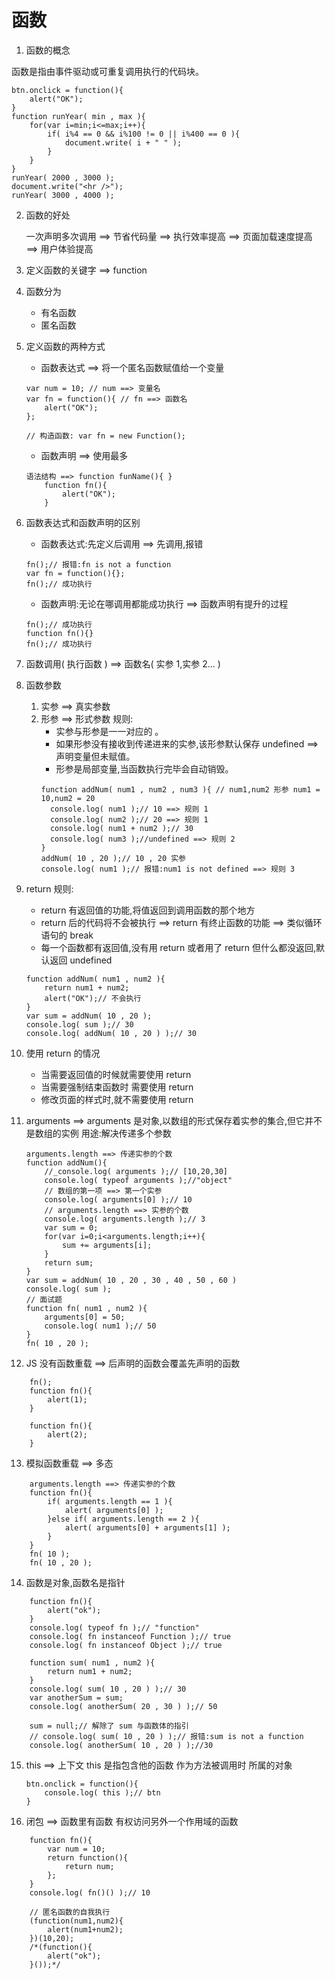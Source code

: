 # 函数

1. 函数的概念

函数是指由事件驱动或可重复调用执行的代码块。

```
btn.onclick = function(){
    alert("OK");
}
function runYear( min , max ){
    for(var i=min;i<=max;i++){
        if( i%4 == 0 && i%100 != 0 || i%400 == 0 ){
            document.write( i + " " );
        }
    }
}
runYear( 2000 , 3000 );
document.write("<hr />");
runYear( 3000 , 4000 );
```

2. 函数的好处

   一次声明多次调用 ==> 节省代码量 ==> 执行效率提高 ==> 页面加载速度提高 ==> 用户体验提高

3. 定义函数的关键字 ==> function

4) 函数分为

   - 有名函数
   - 匿名函数

5) 定义函数的两种方式

   - 函数表达式 ==> 将一个匿名函数赋值给一个变量

   ```
   var num = 10; // num ==> 变量名
   var fn = function(){ // fn ==> 函数名
       alert("OK");
   };

   // 构造函数: var fn = new Function();
   ```

   - 函数声明 ==> 使用最多

   ```
   语法结构 ==> function funName(){ }
       function fn(){
           alert("OK");
       }
   ```

6) 函数表达式和函数声明的区别
   - 函数表达式:先定义后调用 ==> 先调用,报错
   ```
   fn();// 报错:fn is not a function
   var fn = function(){};
   fn();// 成功执行
   ```
   - 函数声明:无论在哪调用都能成功执行 ==> 函数声明有提升的过程
   ```
   fn();// 成功执行
   function fn(){}
   fn();// 成功执行
   ```
7) 函数调用( 执行函数 ) ==> 函数名( 实参 1,实参 2... )

8) 函数参数

   1. 实参 ==> 真实参数
   2. 形参 ==> 形式参数
      规则:
      - 实参与形参是一一对应的 。
      - 如果形参没有接收到传递进来的实参,该形参默认保存 undefined ==>
        声明变量但未赋值。
      - 形参是局部变量,当函数执行完毕会自动销毁。
      ```
      function addNum( num1 , num2 , num3 ){ // num1,num2 形参 num1 = 10,num2 = 20
        console.log( num1 );// 10 ==> 规则 1
        console.log( num2 );// 20 ==> 规则 1
        console.log( num1 + num2 );// 30
        console.log( num3 );//undefined ==> 规则 2
      }
      addNum( 10 , 20 );// 10 , 20 实参
      console.log( num1 );// 报错:num1 is not defined ==> 规则 3
      ```

9. return
   规则:
   - return 有返回值的功能,将值返回到调用函数的那个地方
   - return 后的代码将不会被执行 ==> return 有终止函数的功能 ==> 类似循环语句的 break
   - 每一个函数都有返回值,没有用 return 或者用了 return 但什么都没返回,默认返回 undefined
    ```
    function addNum( num1 , num2 ){
        return num1 + num2;
        alert("OK");// 不会执行
    }
    var sum = addNum( 10 , 20 );
    console.log( sum );// 30
    console.log( addNum( 10 , 20 ) );// 30
    ```
10. 使用 return 的情况
    - 当需要返回值的时候就需要使用 return
    - 当需要强制结束函数时 需要使用 return
    - 修改页面的样式时,就不需要使用 return

11. arguments ==> arguments 是对象,以数组的形式保存着实参的集合,但它并不是数组的实例
    用途:解决传递多个参数
    ```
    arguments.length ==> 传递实参的个数
    function addNum(){
        //_console.log( arguments );// [10,20,30]
        console.log( typeof arguments );//"object"
        // 数组的第一项 ==> 第一个实参
        console.log( arguments[0] );// 10
        // arguments.length ==> 实参的个数
        console.log( arguments.length );// 3
        var sum = 0;
        for(var i=0;i<arguments.length;i++){
            sum += arguments[i];
        }
        return sum;
    }
    var sum = addNum( 10 , 20 , 30 , 40 , 50 , 60 )
    console.log( sum );
    // 面试题
    function fn( num1 , num2 ){
        arguments[0] = 50;
        console.log( num1 );// 50
    }
    fn( 10 , 20 );
    ```
12. JS 没有函数重载 ==> 后声明的函数会覆盖先声明的函数 
```
    fn();
    function fn(){
        alert(1);
    }

    function fn(){
        alert(2);
    }
```
13. 模拟函数重载 ==> 多态 
```
    arguments.length ==> 传递实参的个数
    function fn(){
        if( arguments.length == 1 ){
            alert( arguments[0] );
        }else if( arguments.length == 2 ){
            alert( arguments[0] + arguments[1] );
        }
    }
    fn( 10 );
    fn( 10 , 20 );
```
14. 函数是对象,函数名是指针
```
    function fn(){
        alert("ok");
    }
    console.log( typeof fn );// "function"
    console.log( fn instanceof Function );// true
    console.log( fn instanceof Object );// true

    function sum( num1 , num2 ){
        return num1 + num2;
    }
    console.log( sum( 10 , 20 ) );// 30
    var anotherSum = sum;
    console.log( anotherSum( 20 , 30 ) );// 50

    sum = null;// 解除了 sum 与函数体的指引
    // console.log( sum( 10 , 20 ) );// 报错:sum is not a function
    console.log( anotherSum( 10 , 20 ) );//30
```
15. this ==> 上下文
    this 是指包含他的函数 作为方法被调用时 所属的对象
    ```
    btn.onclick = function(){
        console.log( this );// btn
    }
    ```
16. 闭包 ==> 函数里有函数 
    有权访问另外一个作用域的函数
```
    function fn(){
        var num = 10;
        return function(){
            return num;
        };
    }
    console.log( fn()() );// 10

    // 匿名函数的自我执行
    (function(num1,num2){
        alert(num1+num2);
    })(10,20);
    /*(function(){
        alert("ok");
    }());*/
```
